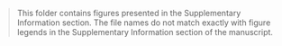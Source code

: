 > This folder contains figures presented in the Supplementary Information section. The file names do not match exactly with figure legends in the Supplementary Information section of the manuscript.   